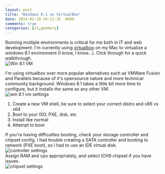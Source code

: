 ```yaml
---
layout: post
title: "Windows 8.1 on VirtualBox"
date: 2014-02-10 14:11:32 -0600
comments: true
categories: [it,geekery]
---
```

[idvirtualbox]: http://virtualbox.org
Running multiple environments is critical for me both in IT and web development. I'm currently using [virtualbox][idvirtualbox] on my Mac to virtualize a windows 8.1 environment (I know, I know...). Click through for a quick walkthrough.
<br>
![Win 8.1 VM](/images/win8vm/win8vm4.png)
<br>
<!--more-->
I'm using virtualbox over more popular alternatives such as VMWare Fusion and Parallels because of it's opensource nature and more technical community background. Windows 8.1 takes a little bit more time to configure, but it installs the same as any other VM.
<br>
![win 8.1 vm settings](/images/win8vm/win8vm.png)
<br>
1. Create a new VM shell, be sure to select your correct distro and x86 vs x64
2. Boot to your ISO, PXE, disk, etc
3. Install like normal
4. Attempt to boot

If you're having difficulties booting, check your storage controller and chipset config. I had trouble creating a SATA controller and booting to network (PXE boot), so I had to use an IDE virtual disk.
<br>
![controller settings](/images/win8vm/win8vm2.png)
<br>
Assign RAM and cpu appropriately, and select ICH9 chipset if you have issues.
<br>
![chipset settings](/images/win8vm/win8vm3.png)
<br>
